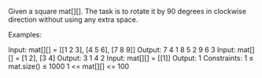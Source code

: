 Given a square mat[][]. The task is to rotate it by 90 degrees in clockwise direction without using any extra space.

Examples:

Input: mat[][] = [[1 2 3], [4 5 6], [7 8 9]]
Output:
7 4 1 
8 5 2
9 6 3
Input: mat[][] = [1 2], [3 4]
Output:
3 1 
4 2
Input: mat[][] = [[1]]
Output:
1
Constraints:
1 ≤ mat.size() ≤ 1000
1 <= mat[][] <= 100
